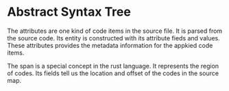 # Abstract Syntax Tree

The attributes are one kind of code items in the source file. It is parsed from the source code. Its entity is constructed with its attribute fieds and values. These attributes provides the metadata information for the appkied code items.

The span is a special concept in the rust language. It represents the region of codes. Its fields tell us the location and offset of the codes in the source map. 


